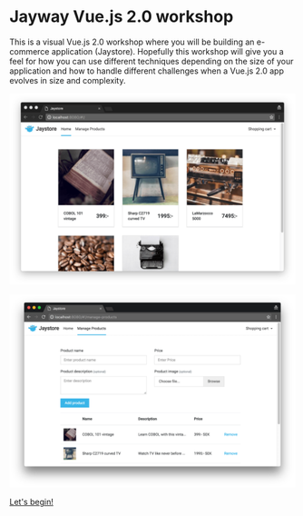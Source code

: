 # Jayway Vue.js 2.0 workshop

This is a visual Vue.js 2.0 workshop where you will be building an e-commerce application (Jaystore). Hopefully this workshop will give you a feel for how you can use different techniques depending on the size of your application and how to handle different challenges when a Vue.js 2.0 app evolves in size and complexity.

![Jaystore product catalog image](/docs/images/jaystore-product-catalog.png)

![Jaystore manage products image](/docs/images/jaystore-manage-products.png)

[Let's begin!](https://llaszkie.github.io/vue-js-workshop/docs/overview.html)
